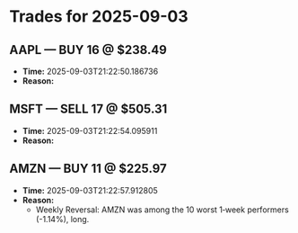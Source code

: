 # Trades for 2025-09-03

## AAPL — BUY 16 @ $238.49
- **Time:** 2025-09-03T21:22:50.186736
- **Reason:**

## MSFT — SELL 17 @ $505.31
- **Time:** 2025-09-03T21:22:54.095911
- **Reason:**

## AMZN — BUY 11 @ $225.97
- **Time:** 2025-09-03T21:22:57.912805
- **Reason:**
  - Weekly Reversal: AMZN was among the 10 worst 1‑week performers (-1.14%), long.

